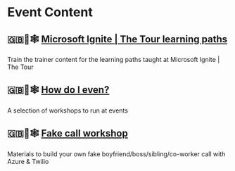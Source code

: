 # Event Content

## 🇬🇧🧠🕸 [Microsoft Ignite | The Tour learning paths](https://github.com/microsoft/ignite-learning-paths-training)

Train the trainer content for the learning paths taught at Microsoft Ignite | The Tour

## 🇬🇧🧠🕸 [How do I even?](https://www.howdoieven.dev)

A selection of workshops to run at events

## 🇬🇧🧠🕸 [Fake call workshop](https://github.com/ChloeCodesThings/FakeCallWorkshop)

Materials to build your own fake boyfriend/boss/sibling/co-worker call with Azure & Twilio
